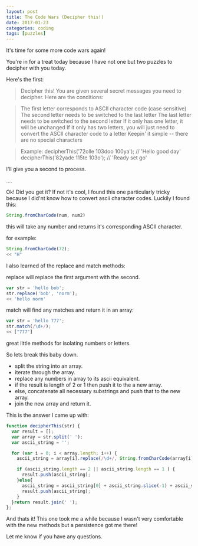 ```yaml
---
layout: post
title: The Code Wars (Decipher this!)
date: 2017-01-23
categories: coding
tags: [puzzles]
---
```

It's time for some more code wars again!

You're in for a treat today because I have not one but two puzzles to decipher with you today.  

Here's the first:

<!--more-->

> Decipher this!
You are given several secret messages you need to decipher. Here are the conditions:

> The first letter corresponds to ASCII character code (case sensitive)
The second letter needs to be switched to the last letter
The last letter needs to be switched to the second letter
If it only has one letter, it will be unchanged
If it only has two letters, you will just need to convert the ASCII character code to a letter
Keepin' it simple -- there are no special characters

> Example:
decipherThis('72olle 103doo 100ya'); // 'Hello good day'
decipherThis('82yade 115te 103o'); // 'Ready set go'

I'll give you a second to process.

....

Ok! Did you get it? If not it's cool, I found this one particularly tricky because I did'nt know how to convert ascii character codes.  Luckily I found this:

~~~javascript
String.fromCharCode(num, num2)
~~~

this will take any number and returns it's corresponding ASCII character.  

for example:

~~~javascript
String.fromCharCode(72);
<< "H"
~~~

I also learned of the replace and match methods:

replace will replace the first argument with the second.

~~~javascript
var str = 'hello bob';
str.replace('bob', 'norm');
<< 'hello norm'
~~~

match will find any matches and return it in an array:

~~~javascript
var str = 'hello 777';
str.match(/\d+/);
<< ["777"]
~~~

great little methods for isolating numbers or letters.

So lets break this baby down.  

* split the string into an array.
* iterate through the array.
* replace any numbers in array to its ascii equivalent.
* if the result is length of 2 or 1 then push it to the a new array.
* else, concatenate all necessary substrings and push that to the new array.
* join the new array and return it.

This is the answer I came up with:

~~~javascript
function decipherThis(str) {
  var result = [];
  var array = str.split(' ');
  var ascii_string = '';

  for (var i = 0; i < array.length; i++) {
    ascii_string = array[i].replace(/\d+/, String.fromCharCode(array[i].match(/\d+/)));

    if (ascii_string.length == 2 || ascii_string.length == 1 ) {
      result.push(ascii_string);
    }else{
      ascii_string = ascii_string[0] + ascii_string.slice(-1) + ascii_string.slice(2, -1) + ascii_string[1];
      result.push(ascii_string);
    }
  }return result.join(' ');
};
~~~

And thats it!  This one took me a while because I wasn't very comfortable with the new methods but a persistence got me there!

Let me know if you have any questions.
